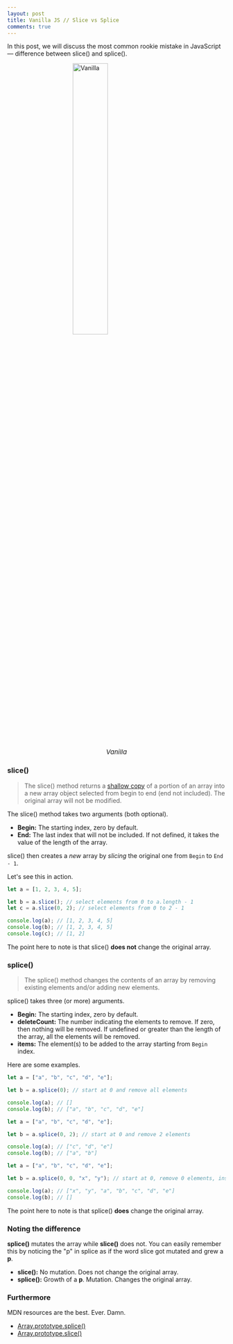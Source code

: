 ```yaml
---
layout: post
title: Vanilla JS // Slice vs Splice 
comments: true
---
```


In this post, we will discuss the most common rookie mistake in JavaScript &#8212; difference between slice() and splice().

<img class="no-shadow" alt="Vanilla" src="/Front/assets/img/5/vanilla.jpg" style="width: 40%; height: auto; display: block; margin: 0 auto;"/>
<p style="text-align: center; font-size:15px;"><em>Vanilla</em></p>


### **slice()**

>The slice() method returns a [shallow copy](https://stackoverflow.com/questions/184710/what-is-the-difference-between-a-deep-copy-and-a-shallow-copy) of a portion of an array into a new array object selected from begin to end (end not included). The original array will not be modified.

The slice() method takes two arguments (both optional).

* **Begin:** The starting index, zero by default.
* **End:** The last index that will not be included. If not defined, it takes the value of the length of the array.

slice() then creates a *new* array by *slicing* the original one from `Begin` to `End - 1`.

Let's see this in action.

```javascript
let a = [1, 2, 3, 4, 5];

let b = a.slice(); // select elements from 0 to a.length - 1
let c = a.slice(0, 2); // select elements from 0 to 2 - 1

console.log(a); // [1, 2, 3, 4, 5]
console.log(b); // [1, 2, 3, 4, 5]
console.log(c); // [1, 2]
```
The point here to note is that slice() **does not** change the original array.

### **splice()**

>The splice() method changes the contents of an array by removing existing elements and/or adding new elements.

splice() takes three (or more) arguments.

* **Begin:** The starting index, zero by default.
* **deleteCount:** The number indicating the elements to remove. If zero, then nothing will be removed. If undefined or greater than the length of the array, all the elements will be removed.
* **items:** The element(s) to be added to the array starting from `Begin` index.

Here are some examples.


```javascript
let a = ["a", "b", "c", "d", "e"];

let b = a.splice(0); // start at 0 and remove all elements

console.log(a); // []
console.log(b); // ["a", "b", "c", "d", "e"]
```

```javascript
let a = ["a", "b", "c", "d", "e"];

let b = a.splice(0, 2); // start at 0 and remove 2 elements

console.log(a); // ["c", "d", "e"]
console.log(b); // ["a", "b"]
```

```javascript
let a = ["a", "b", "c", "d", "e"];

let b = a.splice(0, 0, "x", "y"); // start at 0, remove 0 elements, insert "x" and "y" from index 0

console.log(a); // ["x", "y", "a", "b", "c", "d", "e"]
console.log(b); // []
```

The point here to note is that splice() **does** change the original array.

### **Noting the difference**

**splice()** mutates the array while **slice()** does not. You can easily remember this by noticing the "p" in splice as if the word slice got mutated and grew a **p**.

* **slice():** No mutation. Does not change the original array.
* **splice():** Growth of a **p**. Mutation. Changes the original array.

### **Furthermore**
MDN resources are the best. Ever. Damn.

* [Array.prototype.splice()](https://developer.mozilla.org/en-US/docs/Web/JavaScript/Reference/Global_Objects/Array/splice)
* [Array.prototype.slice()](https://developer.mozilla.org/en-US/docs/Web/JavaScript/Reference/Global_Objects/Array/slice)